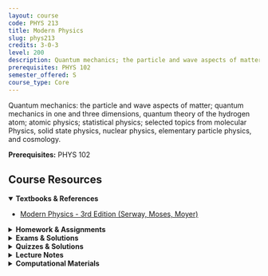 ```yaml
---
layout: course
code: PHYS 213
title: Modern Physics
slug: phys213
credits: 3-0-3
level: 200
description: Quantum mechanics; the particle and wave aspects of matter; quantum mechanics in one and three dimensions, quantum theory of the hydrogen atom; atomic physics; statistical physics; selected topics from molecular Physics, solid state physics, nuclear physics, elementary particle physics, and cosmology.
prerequisites: PHYS 102
semester_offered: S
course_type: Core
---
```


Quantum mechanics: the particle and wave aspects of matter; quantum mechanics in one and three dimensions, quantum theory of the hydrogen atom; atomic physics; statistical physics; selected topics from molecular Physics, solid state physics, nuclear physics, elementary particle physics, and cosmology.

**Prerequisites:** PHYS 102

## <i class="fas fa-book"></i> Course Resources

<details open>
<summary><strong><i class="fas fa-book"></i> Textbooks & References</strong></summary>
<ul>
<li><a href="/assets/resources/core/phys213/textbooks/Modern_Physics_3ed_Serway_Moses_Moyer.pdf">Modern Physics - 3rd Edition (Serway, Moses, Moyer)</a></li>
</ul>
</details>

<details>
<summary><strong><i class="fas fa-file-alt"></i> Homework & Assignments</strong></summary>
<ul>
<li>No materials available yet</li>
</ul>
</details>

<details>
<summary><strong><i class="fas fa-chart-bar"></i> Exams & Solutions</strong></summary>
<ul>
<li><a href="/assets/resources/core/phys213/exams/final_Exam.pdf">Final Exam</a></li>
<li><a href="/assets/resources/core/phys213/exams/Major_1-solution.pdf">Major Exam 1 - Solution</a></li>
<li><a href="/assets/resources/core/phys213/exams/Major2-Solution.pdf">Major Exam 2 - Solution</a></li>
</ul>
</details>

<details>
<summary><strong><i class="fas fa-check-circle"></i> Quizzes & Solutions</strong></summary>
<ul>
<li>No materials available yet</li>
</ul>
</details>

<details>
<summary><strong><i class="fas fa-book-open"></i> Lecture Notes</strong></summary>
<ul>
<li><strong>Chapter Notes:</strong></li>
<li><a href="/assets/resources/core/phys213/notes/Chapters_3-4-5.pdf">Chapters 3, 4, and 5</a></li>
<li><a href="/assets/resources/core/phys213/notes/Chapter_7.pdf">Chapter 7 - The Hydrogen Atom</a></li>
<li><a href="/assets/resources/core/phys213/notes/Chapter_8.pdf">Chapter 8 - Atomic Physics</a></li>
<li><a href="/assets/resources/core/phys213/notes/Chapter_8_-_Barrier_7_Expectation_Values.pdf">Chapter 8 - Barrier and Expectation Values</a></li>
<li><a href="/assets/resources/core/phys213/notes/Chapter_9.pdf">Chapter 9 - Molecular and Solid State Physics</a></li>
<li><a href="/assets/resources/core/phys213/notes/Chapter_13.pdf">Chapter 13 - Nuclear Physics</a></li>
<li><a href="/assets/resources/core/phys213/notes/chapter_14.pdf">Chapter 14 - Particle Physics and Cosmology</a></li>
<li><strong>Tariq Al-Abdullah Slides (PowerPoint):</strong></li>
<li><a href="/assets/resources/core/phys213/notes/Tariq_Ch3_Schrodinger_Equation.pptx">Chapter 3 - Schrödinger Equation</a></li>
<li><a href="/assets/resources/core/phys213/notes/Tariq_Ch4_Quantum_Mechanics.pptx">Chapter 4 - Quantum Mechanics</a></li>
<li><a href="/assets/resources/core/phys213/notes/Tariq_Ch5_Quantum_Theory.pptx">Chapter 5 - Quantum Theory</a></li>
<li><a href="/assets/resources/core/phys213/notes/Tariq_Ch6_Quantum_Mechanics_Applications.pptx">Chapter 6 - Quantum Mechanics Applications</a></li>
<li><a href="/assets/resources/core/phys213/notes/Tariq_Ch7_Tunneling.pptx">Chapter 7 - Tunneling</a></li>
<li><a href="/assets/resources/core/phys213/notes/Tariq_Ch8_Complex_Atoms.pptx">Chapter 8 - Complex Atoms</a></li>
<li><a href="/assets/resources/core/phys213/notes/Tariq_Ch9_Statistical_Physics.pptx">Chapter 9 - Statistical Physics</a></li>
<li><a href="/assets/resources/core/phys213/notes/Tariq_Ch13_Nuclear_Structure.pptx">Chapter 13 - Nuclear Structure</a></li>
<li><a href="/assets/resources/core/phys213/notes/Tariq_Ch14_Nuclear_Applications.pptx">Chapter 14 - Nuclear Applications</a></li>
<li><strong>Additional Materials:</strong></li>
<li><a href="/assets/resources/core/phys213/notes/Quantum_Cases_6-7.pdf">Quantum Cases 6-7</a></li>
<li><a href="/assets/resources/core/phys213/notes/Quiz_Chapter_6.pdf">Quiz - Chapter 6</a></li>
<li><strong>Formula Sheets:</strong></li>
<li><a href="/assets/resources/core/phys213/notes/formula_sheet_-_Major_1.pdf">Formula Sheet - Major Exam 1</a></li>
<li><a href="/assets/resources/core/phys213/notes/Formula_sheet_-_Major_2.pdf">Formula Sheet - Major Exam 2</a></li>
<li><a href="/assets/resources/core/phys213/notes/formula_sheet_-_Final_Exam.pdf">Formula Sheet - Final Exam</a></li>
</ul>
</details>

<details>
<summary><strong><i class="fas fa-laptop-code"></i> Computational Materials</strong></summary>
<ul>
<li>No materials available yet</li>
</ul>
</details>